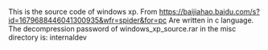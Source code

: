 This is the source code of windows xp.
From https://baijiahao.baidu.com/s?id=1679688446041300935&wfr=spider&for=pc
Are written in c language.
The decompression password of windows_xp_source.rar in the misc directory is: internaldev
